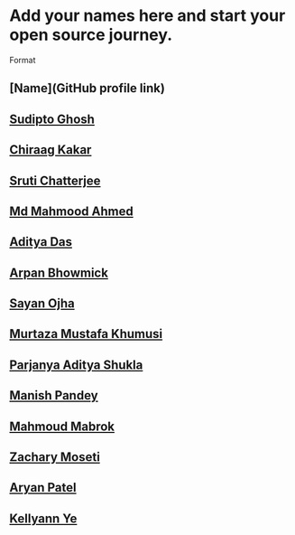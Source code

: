 # Add your names here and start your open source journey.

Format 

## [Name](GitHub profile link)

## [Sudipto Ghosh](https://github.com/pydevsg/)

## [Chiraag Kakar](https://github.com/chiraag-kakar/)

## [Sruti Chatterjee](https://github.com/sruti2024)

## [Md Mahmood Ahmed](https://github.com/mahmood199/)

## [Aditya Das](https://github.com/AdityaDas2101/)

## [Arpan Bhowmick](https://github.com/arpanb8907/)

## [Sayan Ojha](https://github.com/sayan2203/)

## [Murtaza Mustafa Khumusi](https://github.com/murtaza1112/)

## [Parjanya Aditya Shukla](https://github.com/parjanyaacoder)

## [Manish Pandey](https://github.com/InvincibleNobita)

## [Mahmoud Mabrok](https://github.com/MahmoudMabrok)

## [Zachary Moseti](https://github.com/ZachyDev)

## [Aryan Patel](https://github.com/patelaryan7751/)

## [Kellyann Ye](https://github.com/yek3l/)


